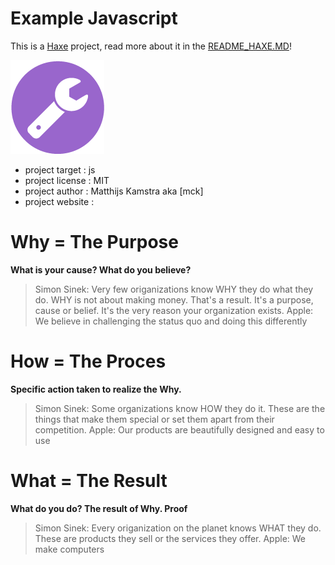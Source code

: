 # Example Javascript

This is a [Haxe](http://www.haxe.org) project, read more about it in the [README_HAXE.MD](README_HAXE.MD)!

![](icon.png)

- project target : js
- project license : MIT
- project author : Matthijs Kamstra aka [mck]
- project website :

# Why = The Purpose

**What is your cause? What do you believe?**

> Simon Sinek: Very few origanizations know WHY they do what they do. WHY is not about making money. That's a result. It's a purpose, cause or belief. It's the very reason your organization exists.
> Apple: We believe in challenging the status quo and doing this differently

# How = The Proces

**Specific action taken to realize the Why.**

> Simon Sinek: Some organizations know HOW they do it. These are the things that make them special or set them apart from their competition.
> Apple: Our products are beautifully designed and easy to use

# What = The Result

**What do you do? The result of Why. Proof**

> Simon Sinek: Every origanization on the planet knows WHAT they do. These are products they sell or the services they offer.
> Apple: We make computers

